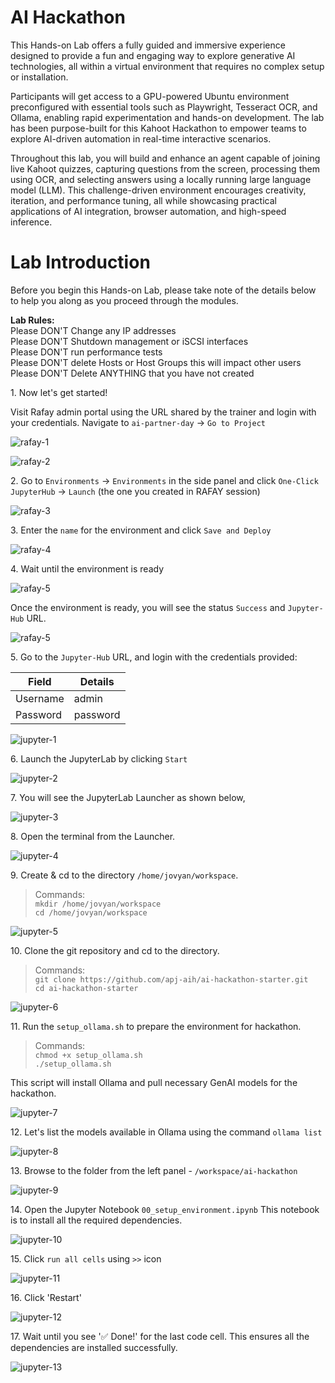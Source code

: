 # AI Hackathon

This Hands-on Lab offers a fully guided and immersive experience designed to provide a fun and engaging way to explore generative AI technologies, all within a virtual environment that requires no complex setup or installation.

Participants will get access to a GPU-powered Ubuntu environment preconfigured with essential tools such as Playwright, Tesseract OCR, and Ollama, enabling rapid experimentation and hands-on development. The lab has been purpose-built for this Kahoot Hackathon to empower teams to explore AI-driven automation in real-time interactive scenarios.

Throughout this lab, you will build and enhance an agent capable of joining live Kahoot quizzes, capturing questions from the screen, processing them using OCR, and selecting answers using a locally running large language model (LLM). This challenge-driven environment encourages creativity, iteration, and performance tuning, all while showcasing practical applications of AI integration, browser automation, and high-speed inference.

# Lab Introduction

Before you begin this Hands-on Lab, please take note of the details below to help you along as you proceed through the modules.

**Lab Rules:**\
Please DON'T Change any IP addresses\
Please DON'T Shutdown management or iSCSI interfaces\
Please DON'T run performance tests\
Please DON'T delete Hosts or Host Groups this will impact other users\
Please DON'T Delete ANYTHING that you have not created

1\. Now let's get started!

Visit Rafay admin portal using the URL shared by the trainer and login with your credentials. Navigate to `ai-partner-day` -> `Go to Project`

![rafay-1](images/rafay_dashboard.png)

![rafay-2](images/rafay_dashboard_1.png)

2\. Go to `Environments` -> `Environments` in the side panel and click `One-Click JupyterHub` -> `Launch` (the one you created in RAFAY session)

![rafay-3](images/environments.png)

3\. Enter the `name` for the environment and click `Save and Deploy`

![rafay-4](images/create_environment.png)

4\. Wait until the environment is ready

![rafay-5](images/create_environment_1.png)

Once the environment is ready, you will see the status `Success` and `Jupyter-Hub` URL.

![rafay-5](images/create_environment_2.png)

5\. Go to the `Jupyter-Hub` URL, and login with the credentials provided:

| Field    | Details     |
| -------- | ----------- |
| Username    | admin |
| Password | password    |

![jupyter-1](images/jupyterhub_login.png)

6\. Launch the JupyterLab by clicking `Start`

![jupyter-2](images/jupyterlab_start.png)

7\. You will see the JupyterLab Launcher as shown below,

![jupyter-3](images/jupyterlab_dashboard.png)

8\. Open the terminal from the Launcher.

![jupyter-4](images/jupyterlab_terminal_1.png)

9\. Create & cd to the directory `/home/jovyan/workspace`.

> Commands: \
`mkdir /home/jovyan/workspace` \
`cd /home/jovyan/workspace`

![jupyter-5](images/jupyterlab_terminal_2.png)

10\. Clone the git repository and cd to the directory.

> Commands: \
`git clone https://github.com/apj-aih/ai-hackathon-starter.git` \
`cd ai-hackathon-starter`

![jupyter-6](images/jupyterlab_terminal_3.png)

11\. Run the `setup_ollama.sh` to prepare the environment for hackathon.

> Commands: \
`chmod +x setup_ollama.sh` \
`./setup_ollama.sh`

This script will install Ollama and pull necessary GenAI models for the hackathon. 

![jupyter-7](images/jupyterlab_terminal_4.png)

12\. Let's list the models available in Ollama using the command `ollama list`


![jupyter-8](images/jupyterlab_terminal_5.png)

13\. Browse to the folder from the left panel - `/workspace/ai-hackathon`

![jupyter-9](images/jupyter_notebook_1.png)


14\. Open the Jupyter Notebook `00_setup_environment.ipynb` This notebook is to install all the required dependencies.

![jupyter-10](images/jupyter_notebook_2.png)


15\. Click `run all cells` using `>>` icon

![jupyter-11](images/jupyter_notebook_3.png)


16\. Click 'Restart'

![jupyter-12](images/jupyter_notebook_4.png)


17\. Wait until you see '✅ Done!' for the last code cell. This ensures all the dependencies are installed successfully.

![jupyter-13](images/jupyter_notebook_5.png)

